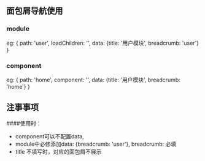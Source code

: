 ## 面包屑导航使用
### module
eg: {
        path: 'user',
        loadChildren: '',
        data: {title: '用户模块', breadcrumb: 'user'}
 }
### component

 eg: {
          path: 'home',
          component: '',
          data: {title: '用户模块', breadcrumb: 'home'}
  }
 
 ## 注事事项
 ####使用时：
- component可以不配置data,
- module中必修添加data: {breadcrumb: 'user'}, breadcrumb: 必填
- title 不填写时，对应的面包屑不展示
 
